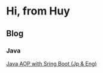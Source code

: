 # Hi, from Huy
## Blog
### Java
[Java AOP with Sring Boot (Jp & Eng)](https://mrbigkuma.github.io/java/java-aop-with-spring-boot)
